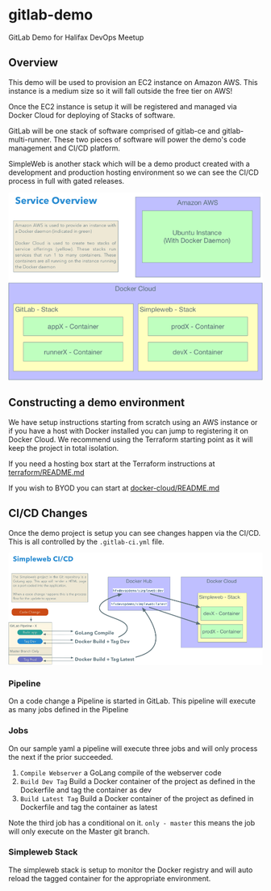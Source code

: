 # gitlab-demo
GitLab Demo for Halifax DevOps Meetup

## Overview
This demo will be used to provision an EC2 instance on Amazon AWS. This instance is a medium size so it will fall outside the free tier on AWS!

Once the EC2 instance is setup it will be registered and managed via Docker Cloud for deploying of Stacks of software.

GitLab will be one stack of software comprised of gitlab-ce and gitlab-multi-runner. These two pieces of software will power the demo's code management and CI/CD platform.

SimpleWeb is another stack which will be a demo product created with a development and production hosting environment so we can see the CI/CD process in full with gated releases.

![service_overview](https://github.com/nsgov/gitlab-demo/raw/master/assets/service_overview.png)

## Constructing a demo environment
We have setup instructions starting from scratch using an AWS instance or if you have a host with Docker installed you can jump to registering it on Docker Cloud. We recommend using the Terraform starting point as it will keep the project in total isolation.

If you need a hosting box start at the Terraform instructions at
  [terraform/README.md](https://github.com/nsgov/gitlab-demo/blob/master/terraform/README.md#terraform-host)

If you wish to BYOD you can start at
  [docker-cloud/README.md](https://github.com/nsgov/gitlab-demo/tree/master/docker-cloud#docker-cloud-setup)
  
## CI/CD Changes
Once the demo project is setup you can see changes happen via the CI/CD. This is all controlled by the `.gitlab-ci.yml` file.

![ci_cd_overview](https://github.com/nsgov/gitlab-demo/raw/master/assets/ci_cd_overview.png)

### Pipeline
On a code change a Pipeline is started in GitLab. This pipeline will execute as many jobs defined in the Pipeline

### Jobs
On our sample yaml a pipeline will execute three jobs and will only process the next if the prior succeeded.

1. `Compile Webserver` a GoLang compile of the webserver code
2. `Build Dev Tag` Build a Docker container of the project as defined in the Dockerfile and tag the container as dev
3. `Build Latest Tag` Build a Docker container of the project as defined in Dockerfile and tag the container as latest

Note the third job has a conditional on it. `only - master` this means the job will only execute on the Master git branch.

### Simpleweb Stack
The simpleweb stack is setup to monitor the Docker registry and will auto reload the tagged container for the appropriate environment.
